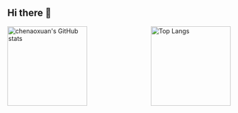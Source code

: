 ## Hi there 👋

<!--
**chenaoxuan/chenaoxuan** is a ✨ _special_ ✨ repository because its `README.md` (this file) appears on your GitHub profile.

Here are some ideas to get you started:

- 🔭 I’m currently working on ...
- 🌱 I’m currently learning ...
- 👯 I’m looking to collaborate on ...
- 🤔 I’m looking for help with ...
- 💬 Ask me about ...
- 📫 How to reach me: ...
- 😄 Pronouns: ...
- ⚡ Fun fact: ...

[![chenaoxuan's GitHub stats](https://github-readme-stats.vercel.app/api?username=chenaoxuan&show_icons=true&count_private=true)](https://github.com/anuraghazra/github-readme-stats)

[![Top Langs](https://github-readme-stats.vercel.app/api/top-langs/?username=chenaoxuan&layout=compact)](https://github.com/anuraghazra/github-readme-stats)
-->

<div>
  <a href="https://github.com/anuraghazra/github-readme-stats">
    <img align="left" height="180" src="https://github-readme-stats.vercel.app/api?username=chenaoxuan&show_icons=true&count_private=true" alt="chenaoxuan's GitHub stats">
  </a>

  <a href="https://github.com/anuraghazra/github-readme-stats">
    <img align="right" height="180" src="https://github-readme-stats.vercel.app/api/top-langs/?username=chenaoxuan&layout=compact" alt="Top Langs">
  </a>
</div>

